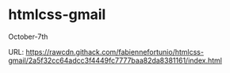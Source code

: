 # htmlcss-gmail
October-7th

URL: https://rawcdn.githack.com/fabiennefortunio/htmlcss-gmail/2a5f32cc64adcc3f4449fc7777baa82da8381161/index.html
